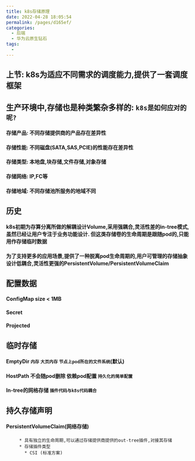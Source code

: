 ```yaml
---
title: k8s存储原理
date: 2022-04-28 18:05:54
permalink: /pages/d165ef/
categories:
  - 后端
  - 华为云原生钻石
tags:
  - 
---
```



## 上节: k8s为适应不同需求的调度能力,提供了一套调度框架

## 生产环境中,存储也是种类繁杂多样的: `k8s是如何应对的呢?`
  #### 存储产品: 不同存储提供商的产品存在差异性
  #### 存储性能: 不同磁盘(SATA,SAS,PCIE)的性能存在差异性
  #### 存储类型: 本地盘,块存储,文件存储,对象存储
  #### 存储网络: IP,FC等
  #### 存储地域: 不同存储池所服务的地域不同

## 历史
  #### k8s初期为存算分离所做的解耦设计Volume,采用强耦合,灵活性差的in-tree模式,虽然已经让用户专注于业务功能设计. 但这类存储卷的生命周期是跟随pod的,只能用作存储临时数据
  #### 为了支持更多的应用场景,提供了一种脱离pod生命周期的,用户可管理的存储抽象设计低耦合,灵活性更强的PersistentVolume/PersistentVolumeClaim


## 配置数据
  #### ConfigMap size < 1MB
  #### Secret 
  #### Projected

## 临时存储
  #### EmptyDir `内存` `大页内存` `节点上pod所在的文件系统`(默认)
  #### HostPath 不会随pod删除 依赖pod配置 `持久化的简单配置`
  #### In-tree的网格存储 `插件代码与k8s代码耦合`

## 持久存储声明 
  #### PersistentVolumeClaim(网络存储)
         * 具有独立的生命周期,可以通过存储提供商提供的out-tree插件,对接其存储
         * 存储插件类型
           * CSI (标准方案) 

